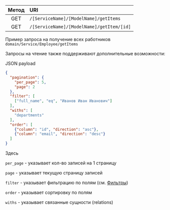 | Метод | URI                                       |
|:-----:|:------------------------------------------|
|  GET  | `/[ServiceName]/[ModelName]/getItems`     |
|  GET  | `/[ServiceName]/[ModelName]/getItem/[id]` |

Пример запроса на получение всех работников
`domain/Service/Employee/getItems`

Запросы на чтение также поддерживают дополнительные возможности:

JSON payload

```json
{
  "pagination": {
    "per_page": 5,
    "page": 2
  },
  "filter": [
    ["full_name", "eq", "Иванов Иван Иванович"]
  ],
  "withs": [
    "departments"
  ],
  "order": [
    {"column": "id", "direction": "asc"},
    {"column": "email", "direction": "desc"}
  ]
}
```

Здесь

`per_page` - указывает кол-во записей на 1 страницу

`page` - указывает текущую страницу записей

`filter` - указывает фильтрацию по полям (см.
[Фильтры](/server/crud/filters.md))

`order` - указывает сортировку по полям

`withs` - указывает связанные сущности (relations)
